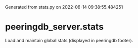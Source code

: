 Generated from stats.py on 2022-06-14 09:38:55.484251

# peeringdb_server.stats

Load and maintain global stats (displayed in peeringdb footer).
